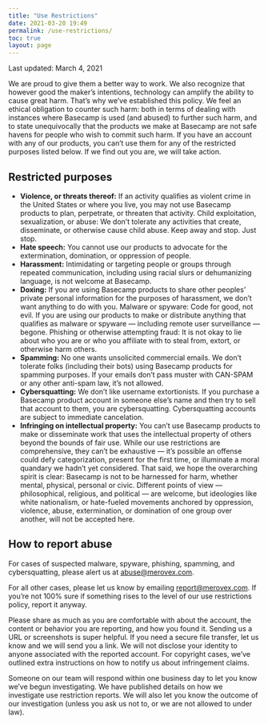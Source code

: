 ```yaml
---
title: "Use Restrictions"
date: 2021-03-20 19:49
permalink: /use-restrictions/
toc: true
layout: page
---
```


Last updated: March 4, 2021

We are proud to give them a better way to work. We also recognize that however good the maker’s intentions, technology can amplify the ability to cause great harm. That’s why we’ve established this policy. We feel an ethical obligation to counter such harm: both in terms of dealing with instances where Basecamp is used (and abused) to further such harm, and to state unequivocally that the products we make at Basecamp are not safe havens for people who wish to commit such harm. If you have an account with any of our products, you can’t use them for any of the restricted purposes listed below. If we find out you are, we will take action.

## Restricted purposes

* **Violence, or threats thereof:** If an activity qualifies as violent crime in the United States or where you live, you may not use Basecamp products to plan, perpetrate, or threaten that activity.
Child exploitation, sexualization, or abuse: We don’t tolerate any activities that create, disseminate, or otherwise cause child abuse. Keep away and stop. Just stop.
* **Hate speech:** You cannot use our products to advocate for the extermination, domination, or oppression of people.
* **Harassment:** Intimidating or targeting people or groups through repeated communication, including using racial slurs or dehumanizing language, is not welcome at Basecamp.
* **Doxing:** If you are using Basecamp products to share other peoples’ private personal information for the purposes of harassment, we don’t want anything to do with you.
Malware or spyware: Code for good, not evil. If you are using our products to make or distribute anything that qualifies as malware or spyware — including remote user surveillance — begone.
Phishing or otherwise attempting fraud: It is not okay to lie about who you are or who you affiliate with to steal from, extort, or otherwise harm others.
* **Spamming:** No one wants unsolicited commercial emails. We don’t tolerate folks (including their bots) using Basecamp products for spamming purposes. If your emails don’t pass muster with CAN-SPAM or any other anti-spam law, it’s not allowed.
* **Cybersquatting:** We don’t like username extortionists. If you purchase a Basecamp product account in someone else’s name and then try to sell that account to them, you are cybersquatting. Cybersquatting accounts are subject to immediate cancelation.
* **Infringing on intellectual property:** You can’t use Basecamp products to make or disseminate work that uses the intellectual property of others beyond the bounds of fair use.
While our use restrictions are comprehensive, they can’t be exhaustive — it’s possible an offense could defy categorization, present for the first time, or illuminate a moral quandary we hadn’t yet considered. That said, we hope the overarching spirit is clear: Basecamp is not to be harnessed for harm, whether mental, physical, personal or civic. Different points of view — philosophical, religious, and political — are welcome, but ideologies like white nationalism, or hate-fueled movements anchored by oppression, violence, abuse, extermination, or domination of one group over another, will not be accepted here.

## How to report abuse

For cases of suspected malware, spyware, phishing, spamming, and cybersquatting, please alert us at abuse@merovex.com.

For all other cases, please let us know by emailing report@merovex.com. If you’re not 100% sure if something rises to the level of our use restrictions policy, report it anyway.

Please share as much as you are comfortable with about the account, the content or behavior you are reporting, and how you found it. Sending us a URL or screenshots is super helpful. If you need a secure file transfer, let us know and we will send you a link. We will not disclose your identity to anyone associated with the reported account. For copyright cases, we’ve outlined extra instructions on how to notify us about infringement claims.

Someone on our team will respond within one business day to let you know we’ve begun investigating. We have published details on how we investigate use restriction reports. We will also let you know the outcome of our investigation (unless you ask us not to, or we are not allowed to under law).
